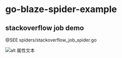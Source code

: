 # go-blaze-spider-example

## stackoverflow job demo

@SEE spiders/stackoverflow_job_spider.go

![alt 属性文本](https://github.com/bennya8/go-blaze-spider-example/blob/master/screenshot/WX20210525-233428.png)